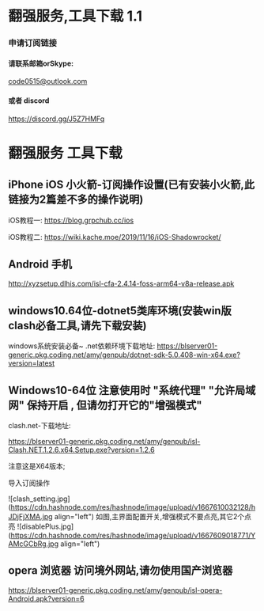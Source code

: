 # 翻强服务,工具下载 1.1

### 申请订阅链接
#### 请联系邮箱orSkype:
   code0515@outlook.com
#### 或者 discord 
   https://discord.gg/J5Z7HMFq

# 翻强服务 工具下载

##  iPhone iOS 小火箭-订阅操作设置(已有安装小火箭,此链接为2篇差不多的操作说明)

iOS教程一: https://blog.grpchub.cc/ios

iOS教程二: https://wiki.kache.moe/2019/11/16/iOS-Shadowrocket/

## Android 手机

http://xyzsetup.dlhis.com/isl-cfa-2.4.14-foss-arm64-v8a-release.apk

## windows10.64位-dotnet5类库环境(安装win版clash必备工具,请先下载安装)
windows系统安装必备~
.net依赖环境下载地址:
https://blserver01-generic.pkg.coding.net/amy/genpub/dotnet-sdk-5.0.408-win-x64.exe?version=latest

## Windows10-64位 注意使用时 "系统代理" "允许局域网" 保持开启 , 但请勿打开它的"增强模式"
clash.net-下载地址: 

https://blserver01-generic.pkg.coding.net/amy/genpub/isl-Clash.NET.1.2.6.x64.Setup.exe?version=1.2.6

注意这是X64版本;


导入订阅操作

![clash_setting.jpg](https://cdn.hashnode.com/res/hashnode/image/upload/v1667610032128/hJDjFjXMA.jpg align="left")
如图,主界面配置开关,增强模式不要点亮,其它2个点亮 
![disablePlus.jpg](https://cdn.hashnode.com/res/hashnode/image/upload/v1667609018771/YAMcGCbRg.jpg align="left")

## opera 浏览器 访问境外网站,请勿使用国产浏览器

https://blserver01-generic.pkg.coding.net/amy/genpub/isl-opera-Android.apk?version=6
